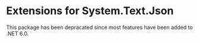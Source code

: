 # Extensions for System.Text.Json

This package has been depracated since most features have been added to .NET 6.0.
